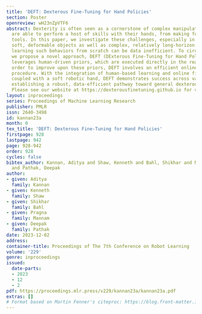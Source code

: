 ```yaml
---
title: 'DEFT: Dexterous Fine-Tuning for Hand Policies'
section: Poster
openreview: wH23nZpVTF6
abstract: Dexterity is often seen as a cornerstone of complex manipulation. Humans
  are able to perform a host of skills with their hands, from making food to operating
  tools. In this paper, we investigate these challenges, especially in the case of
  soft, deformable objects as well as complex, relatively long-horizon tasks. Although,
  learning such behaviors from scratch can be data inefficient. To circumvent this,
  we propose a novel approach, DEFT (DExterous Fine-Tuning for Hand Policies), that
  leverages human-driven priors, which are executed directly in the real world. In
  order to improve upon these priors, DEFT involves an efficient online optimization
  procedure. With the integration of human-based learning and online fine-tuning,
  coupled with a soft robotic hand, DEFT demonstrates success across various tasks,
  establishing a robust, data-efficient pathway toward general dexterous manipulation.
  Please see our website at https://dexterousfinetuning.github.io for video results.
layout: inproceedings
series: Proceedings of Machine Learning Research
publisher: PMLR
issn: 2640-3498
id: kannan23a
month: 0
tex_title: 'DEFT: Dexterous Fine-Tuning for Hand Policies'
firstpage: 928
lastpage: 942
page: 928-942
order: 928
cycles: false
bibtex_author: Kannan, Aditya and Shaw, Kenneth and Bahl, Shikhar and Mannam, Pragna
  and Pathak, Deepak
author:
- given: Aditya
  family: Kannan
- given: Kenneth
  family: Shaw
- given: Shikhar
  family: Bahl
- given: Pragna
  family: Mannam
- given: Deepak
  family: Pathak
date: 2023-12-02
address:
container-title: Proceedings of The 7th Conference on Robot Learning
volume: '229'
genre: inproceedings
issued:
  date-parts:
  - 2023
  - 12
  - 2
pdf: https://proceedings.mlr.press/v229/kannan23a/kannan23a.pdf
extras: []
# Format based on Martin Fenner's citeproc: https://blog.front-matter.io/posts/citeproc-yaml-for-bibliographies/
---
```

